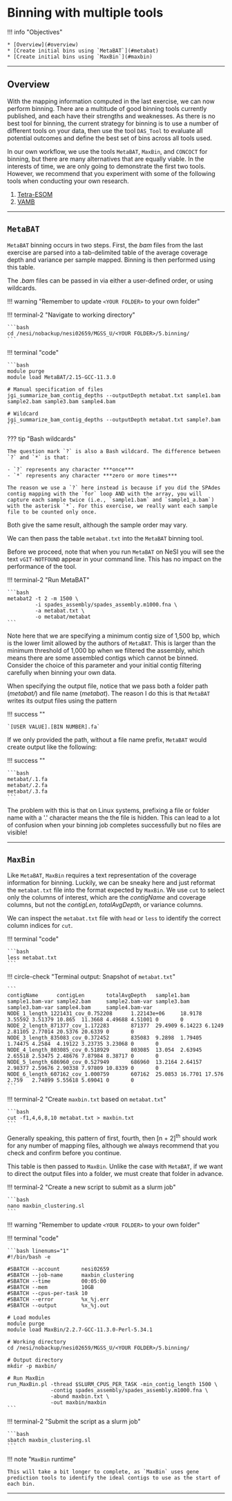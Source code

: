 # Binning with multiple tools

!!! info "Objectives"

    * [Overview](#overview)
    * [Create initial bins using `MetaBAT`](#metabat)
    * [Create initial bins using `MaxBin`](#maxbin)

---

## Overview

With the mapping information computed in the last exercise, we can now perform binning. There are a multitude of good binning tools currently published, and each have their strengths and weaknesses. As there is no best tool for binning, the current strategy for binning is to use a number of different tools on your data, then use the tool `DAS_Tool` to evaluate all potential outcomes and define the best set of bins across all tools used.

In our own workflow, we use the tools `MetaBAT`, `MaxBin`, and `CONCOCT` for binning, but there are many alternatives that are equally viable. In the interests of time, we are only going to demonstrate the first two tools. However, we recommend that you experiment with some of the following tools when conducting your own research.

1. [Tetra-ESOM](https://github.com/tetramerFreqs/Binning)
1. [VAMB](https://github.com/RasmussenLab/vamb)

---

## `MetaBAT`

`MetaBAT` binning occurs in two steps. First, the *bam* files from the last exercise are parsed into a tab-delimited table of the average coverage depth and variance per sample mapped. Binning is then performed using this table.

The *.bam* files can be passed in via either a user-defined order, or using wildcards.

!!! warning "Remember to update `<YOUR FOLDER>` to your own folder"

!!! terminal-2 "Navigate to working directory"

    ```bash
    cd /nesi/nobackup/nesi02659/MGSS_U/<YOUR FOLDER>/5.binning/
    ```

!!! terminal "code"

    ```bash
    module purge
    module load MetaBAT/2.15-GCC-11.3.0

    # Manual specification of files
    jgi_summarize_bam_contig_depths --outputDepth metabat.txt sample1.bam sample2.bam sample3.bam sample4.bam

    # Wildcard
    jgi_summarize_bam_contig_depths --outputDepth metabat.txt sample?.bam
    ```

??? tip "Bash wildcards"

    The question mark `?` is also a Bash wildcard. The difference between `?` and `*` is that:

    - `?` represents any character ***once***
    - `*` represents any character ***zero or more times***

    The reason we use a `?` here instead is because if you did the SPAdes contig mapping with the `for` loop AND with the array, you will capture each sample twice (i.e., `sample1.bam` and `sample1_a.bam`) with the asterisk `*`. For this exercise, we really want each sample file to be counted only once.

Both give the same result, although the sample order may vary.

We can then pass the table `metabat.txt` into the `MetaBAT` binning tool.

Before we proceed, note that when you run `MetaBAT` on NeSI you will see the text `vGIT-NOTFOUND` appear in your command line. This has no impact on the performance of the tool.

!!! terminal-2 "Run MetaBAT"

    ```bash
    metabat2 -t 2 -m 1500 \
             -i spades_assembly/spades_assembly.m1000.fna \
             -a metabat.txt \
             -o metabat/metabat
    ```

Note here that we are specifying a minimum contig size of 1,500 bp, which is the lower limit allowed by the authors of `MetaBAT`. This is larger than the minimum threshold of 1,000 bp when we filtered the assembly, which means there are some assembled contigs which cannot be binned. Consider the choice of this parameter and your initial contig filtering carefully when binning your own data.

When specifying the output file, notice that we pass both a folder path (*metabat/*) and file name (*metabat*). The reason I do this is that `MetaBAT` writes its output files using the pattern

!!! success ""

    `[USER VALUE].[BIN NUMBER].fa`

If we only provided the path, without a file name prefix, `MetaBAT` would create output like the following:

!!! success "" 

    ```bash
    metabat/.1.fa
    metabat/.2.fa
    metabat/.3.fa
    ```

The problem with this is that on Linux systems, prefixing a file or folder name with a '.' character means the the file is hidden. This can lead to a lot of confusion when your binning job completes successfully but no files are visible!

---

## `MaxBin`

Like `MetaBAT`, `MaxBin` requires a text representation of the coverage information for binning. Luckily, we can be sneaky here and just reformat the `metabat.txt` file into the format expected by `MaxBin`. We use `cut` to select only the columns of interest, which are the *contigName* and coverage columns, but not the *contigLen*, *totalAvgDepth*, or variance columns.

We can inspect the `metabat.txt` file with `head` or `less` to identify the correct column indices for `cut`.

!!! terminal "code"

    ```bash
    less metabat.txt
    ```

!!! circle-check "Terminal output: Snapshot of `metabat.txt`"

    ```
    contigName      contigLen       totalAvgDepth   sample1.bam     sample1.bam-var sample2.bam     sample2.bam-var sample3.bam     sample3.bam-var sample4.bam     sample4.bam-var
    NODE_1_length_1221431_cov_0.752208      1.22143e+06     18.9178 3.55592 3.51379 10.865  11.3668 4.49688 4.51001 0       0
    NODE_2_length_871377_cov_1.172283       871377  29.4909 6.14223 6.1249  2.81105 2.77014 20.5376 20.6339 0       0
    NODE_3_length_835083_cov_0.372452       835083  9.2898  1.79405 1.74475 4.2584  4.19122 3.23735 3.23068 0       0
    NODE_4_length_803085_cov_0.518929       803085  13.054  2.63945 2.65518 2.53475 2.48676 7.87984 8.38717 0       0
    NODE_5_length_686960_cov_0.527949       686960  13.2164 2.64157 2.98377 2.59676 2.90338 7.97809 10.8339 0       0
    NODE_6_length_607162_cov_1.000759       607162  25.0853 16.7701 17.576  2.759   2.74899 5.55618 5.69041 0       0
    ```

!!! terminal-2 "Create `maxbin.txt` based on `metabat.txt`"

    ```bash
    cut -f1,4,6,8,10 metabat.txt > maxbin.txt
    ```

Generally speaking, this pattern of first, fourth, then [n + 2]<sup>th</sup> should work for any number of mapping files, although we always recommend that you check and confirm before you continue.

This table is then passed to `MaxBin`. Unlike the case with `MetaBAT`, if we want to direct the output files into a folder, we must create that folder in advance.

!!! terminal-2 "Create a new script to submit as a slurm job"

    ```bash
    nano maxbin_clustering.sl
    ```

!!! warning "Remember to update `<YOUR FOLDER>` to your own folder"

!!! terminal "code"

    ```bash linenums="1"
    #!/bin/bash -e
    
    #SBATCH --account       nesi02659
    #SBATCH --job-name      maxbin_clustering
    #SBATCH --time          00:05:00
    #SBATCH --mem           10GB
    #SBATCH --cpus-per-task 10
    #SBATCH --error         %x_%j.err
    #SBATCH --output        %x_%j.out
    
    # Load modules
    module purge
    module load MaxBin/2.2.7-GCC-11.3.0-Perl-5.34.1
    
    # Working directory
    cd /nesi/nobackup/nesi02659/MGSS_U/<YOUR FOLDER>/5.binning/
    
    # Output directory
    mkdir -p maxbin/
    
    # Run MaxBin
    run_MaxBin.pl -thread $SLURM_CPUS_PER_TASK -min_contig_length 1500 \
                  -contig spades_assembly/spades_assembly.m1000.fna \
                  -abund maxbin.txt \
                  -out maxbin/maxbin
    ```

!!! terminal-2 "Submit the script as a slurm job"

    ```bash
    sbatch maxbin_clustering.sl
    ```

!!! note "`MaxBin` runtime"

    This will take a bit longer to complete, as `MaxBin` uses gene prediction tools to identify the ideal contigs to use as the start of each bin.

---
